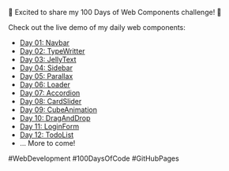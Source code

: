 🎉 Excited to share my 100 Days of Web Components challenge! 🚀

Check out the live demo of my daily web components:

- [Day 01: Navbar](https://ankul07.github.io/100DaysWebComponents/day-01-navbar/)
- [Day 02: TypeWritter](https://ankul07.github.io/100DaysWebComponents/day-02-TypeWritter/)
- [Day 03: JellyText](https://ankul07.github.io/100DaysWebComponents/day-03-JellyText/)
- [Day 04: Sidebar](https://ankul07.github.io/100DaysWebComponents/day-04-Sidebar/)
- [Day 05: Parallax ](https://ankul07.github.io/100DaysWebComponents/day-05-Parallax-Scrolling/)
- [Day 06: Loader ](https://ankul07.github.io/100DaysWebComponents/day-06-Loader/)
- [Day 07: Accordion ](https://ankul07.github.io/100DaysWebComponents/day-07-Accordion/)
- [Day 08: CardSlider ](https://ankul07.github.io/100DaysWebComponents/day-08-Card-Slider/)
- [Day 09: CubeAnimation ](https://ankul07.github.io/100DaysWebComponents/day-09-Cube-Animation/)
- [Day 10: DragAndDrop ](https://ankul07.github.io/100DaysWebComponents/day-10-Drag-and-Drop-List/)
- [Day 11: LoginForm ](https://ankul07.github.io/100DaysWebComponents/day-11-LoginForm/)
- [Day 12: TodoList ](https://ankul07.github.io/100DaysWebComponents/day-11-TodoList/)
- ... More to come!

#WebDevelopment #100DaysOfCode #GitHubPages
